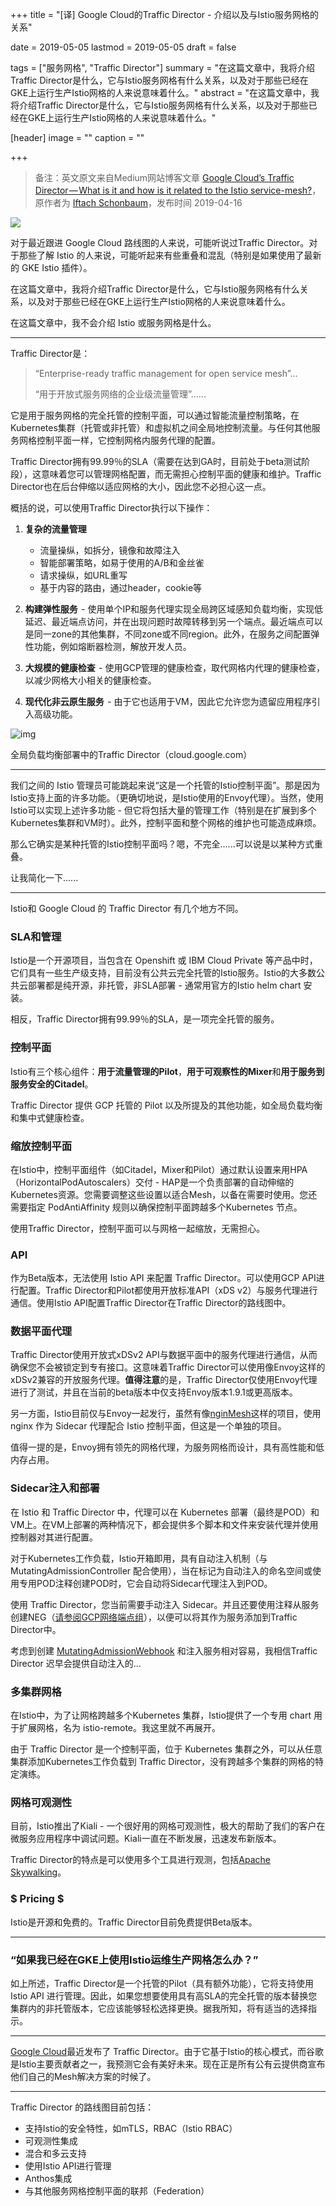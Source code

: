 +++
title = "[译] Google Cloud的Traffic Director - 介绍以及与Istio服务网格的关系"

date = 2019-05-05
lastmod = 2019-05-05
draft = false

tags = ["服务网格", "Traffic Director"]
summary = "在这篇文章中，我将介绍Traffic Director是什么，它与Istio服务网格有什么关系，以及对于那些已经在GKE上运行生产Istio网格的人来说意味着什么。"
abstract = "在这篇文章中，我将介绍Traffic Director是什么，它与Istio服务网格有什么关系，以及对于那些已经在GKE上运行生产Istio网格的人来说意味着什么。"

[header]
image = ""
caption = ""

+++

> 备注：英文原文来自Medium网站博客文章 [Google Cloud’s Traffic Director — What is it and how is it related to the Istio service-mesh?](https://medium.com/cloudzone/google-clouds-traffic-director-what-is-it-and-how-is-it-related-to-the-istio-service-mesh-c199acc64a6d)，原作者为 [Iftach Schonbaum](https://medium.com/@iftachsc)，发布时间 2019-04-16

![](images/traffic.jpeg)

对于最近跟进 Google Cloud 路线图的人来说，可能听说过Traffic Director。对于那些了解 Istio 的人来说，可能听起来有些重叠和混乱（特别是如果使用了最新的 GKE Istio 插件）。

在这篇文章中，我将介绍Traffic Director是什么，它与Istio服务网格有什么关系，以及对于那些已经在GKE上运行生产Istio网格的人来说意味着什么。

在这篇文章中，我不会介绍 Istio 或服务网格是什么。

------

Traffic Director是：

> “Enterprise-ready traffic management for open service mesh”…
>
> “用于开放式服务网络的企业级流量管理”......

它是用于服务网格的完全托管的控制平面，可以通过智能流量控制策略，在Kubernetes集群（托管或非托管）和虚拟机之间全局地控制流量。与任何其他服务网格控制平面一样，它控制网格内服务代理的配置。

Traffic Director拥有99.99％的SLA（需要在达到GA时，目前处于beta测试阶段），这意味着您可以管理网格配置，而无需担心控制平面的健康和维护。Traffic Director也在后台伸缩以适应网格的大小，因此您不必担心这一点。

概括的说，可以使用Traffic Director执行以下操作：

1. **复杂的流量管理**

    - 流量操纵，如拆分，镜像和故障注入
    - 智能部署策略，如易于使用的A/B和金丝雀
    - 请求操纵，如URL重写
    - 基于内容的路由，通过header，cookie等

2. **构建弹性服务**  - 使用单个IP和服务代理实现全局跨区域感知负载均衡，实现低延迟、最近端点访问，并在出现问题时故障转移到另一个端点。最近端点可以是同一zone的其他集群，不同zone或不同region。此外，在服务之间配置弹性功能，例如熔断器检测，解放开发人员。

3. **大规模的健康检查**  - 使用GCP管理的健康检查，取代网格内代理的健康检查，以减少网格大小相关的健康检查。

4. **现代化非云原生服务**  - 由于它也适用于VM，因此它允许您为遗留应用程序引入高级功能。

![img](images/global-lb.png)

全局负载均衡部署中的Traffic Director（cloud.google.com）

------

我们之间的 Istio 管理员可能跳起来说“这是一个托管的Istio控制平面”。那是因为Istio支持上面的许多功能。（更确切地说，是Istio使用的Envoy代理）。当然，使用Istio可以实现上述许多功能 - 但它将包括大量的管理工作（特别是在扩展到多个Kubernetes集群和VM时）。此外，控制平面和整个网格的维护也可能造成麻烦。

那么它确实是某种托管的Istio控制平面吗？嗯，不完全......可以说是以某种方式重叠。

让我简化一下......

------

Istio和 Google Cloud 的 Traffic Director 有几个地方不同。

### SLA和管理

Istio是一个开源项目，当包含在 Openshift 或 IBM Cloud Private 等产品中时，它们具有一些生产级支持，目前没有公共云完全托管的Istio服务。Istio的大多数公共云部署都是纯开源，非托管，非SLA部署 - 通常用官方的Istio helm chart 安装。

相反，Traffic Director拥有99.99％的SLA，是一项完全托管的服务。

### 控制平面

Istio有三个核心组件：**用于流量管理的Pilot**，**用于可观察性的Mixer**和**用于服务到服务安全的Citadel**。

Traffic Director 提供 GCP 托管的 Pilot 以及所提及的其他功能，如全局负载均衡和集中式健康检查。

### 缩放控制平面

在Istio中，控制平面组件（如Citadel，Mixer和Pilot）通过默认设置来用HPA（HorizontalPodAutoscalers）交付 - HAP是一个负责部署的自动伸缩的Kubernetes资源。您需要调整这些设置以适合Mesh，以备在需要时使用。您还需要指定 PodAntiAffinity 规则以确保控制平面跨越多个Kubernetes 节点。

使用Traffic Director，控制平面可以与网格一起缩放，无需担心。

### API

作为Beta版本，无法使用 Istio API 来配置 Traffic Director。可以使用GCP API进行配置。Traffic Director和Pilot都使用开放标准API（xDS v2）与服务代理进行通信。使用Istio API配置Traffic Director在Traffic Director的路线图中。

### 数据平面代理

Traffic Director使用开放式xDSv2 API与数据平面中的服务代理进行通信，从而确保您不会被锁定到专有接口。这意味着Traffic Director可以使用像Envoy这样的xDSv2兼容的开放服务代理。**值得注意**的是，Traffic Director仅使用Envoy代理进行了测试，并且在当前的beta版本中仅支持Envoy版本1.9.1或更高版本。

另一方面，Istio目前仅与Envoy一起发行，虽然有像[nginMesh](https://github.com/nginxinc/nginmesh)这样的项目，使用 nginx 作为 Sidecar 代理配合 Istio 控制平面，但这是一个单独的项目。

值得一提的是，Envoy拥有领先的网格代理，为服务网格而设计，具有高性能和低内存占用。

### Sidecar注入和部署

在 Istio 和 Traffic Director 中，代理可以在 Kubernetes 部署（最终是POD）和VM上。在VM上部署的两种情况下，都会提供多个脚本和文件来安装代理并使用控制器对其进行配置。

对于Kubernetes工作负载，Istio开箱即用，具有自动注入机制（与MutatingAdmissionController 配合使用），当在标记为自动注入的命名空间或使用专用POD注释创建POD时，它会自动将Sidecar代理注入到POD。

使用 Traffic Director，您当前需要手动注入 Sidecar。并且还要使用注释从服务创建NEG（[请参阅GCP网络端点组](https://cloud.google.com/load-balancing/docs/negs/)），以便可以将其作为服务添加到Traffic Director中。

考虑到创建 [MutatingAdmissionWebhook](https://kubernetes.io/docs/reference/access-authn-authz/admission-controllers/) 和注入服务相对容易，我相信Traffic Director 迟早会提供自动注入的...

### 多集群网格

在Istio中，为了让网格跨越多个Kubernetes 集群，Istio提供了一个专用 chart 用于扩展网格，名为 istio-remote。我这里就不再展开。

由于 Traffic Director 是一个控制平面，位于 Kubernetes 集群之外，可以从任意集群添加Kubernetes工作负载到 Traffic Director，没有跨越多个集群的网格的特定演练。

### 网格可观测性

目前，Istio推出了Kiali - 一个很好用的网格可观测性，极大的帮助了我们的客户在微服务应用程序中调试问题。Kiali一直在不断发展，迅速发布新版本。

Traffic Director的特点是可以使用多个工具进行观测，包括[Apache Skywalking](http://skywalking.apache.org/)。

### $ Pricing $

Istio是开源和免费的。Traffic Director目前免费提供Beta版本。

------

### “如果我已经在GKE上使用Istio运维生产网格怎么办？”

如上所述，Traffic Director是一个托管的Pilot（具有额外功能），它将支持使用 Istio API 进行管理。因此，如果您想要使用具有高SLA的完全托管的版本替换您集群内的非托管版本，它应该能够轻松选择更换。据我所知，将有适当的选择指示。

------

[Google Cloud](https://medium.com/@googlecloud)最近发布了 Traffic Director。由于它基于Istio的核心模式，而谷歌是Istio主要贡献者之一，我预测它会有美好未来。现在正是所有公有云提供商宣布他们自己的Mesh解决方案的时候了。

------

Traffic Director 的路线图目前包括：

- 支持Istio的安全特性，如mTLS，RBAC（Istio RBAC）
- 可观测性集成
- 混合和多云支持
- 使用Istio API进行管理
- Anthos集成
- 与其他服务网格控制平面的联邦（Federation）

